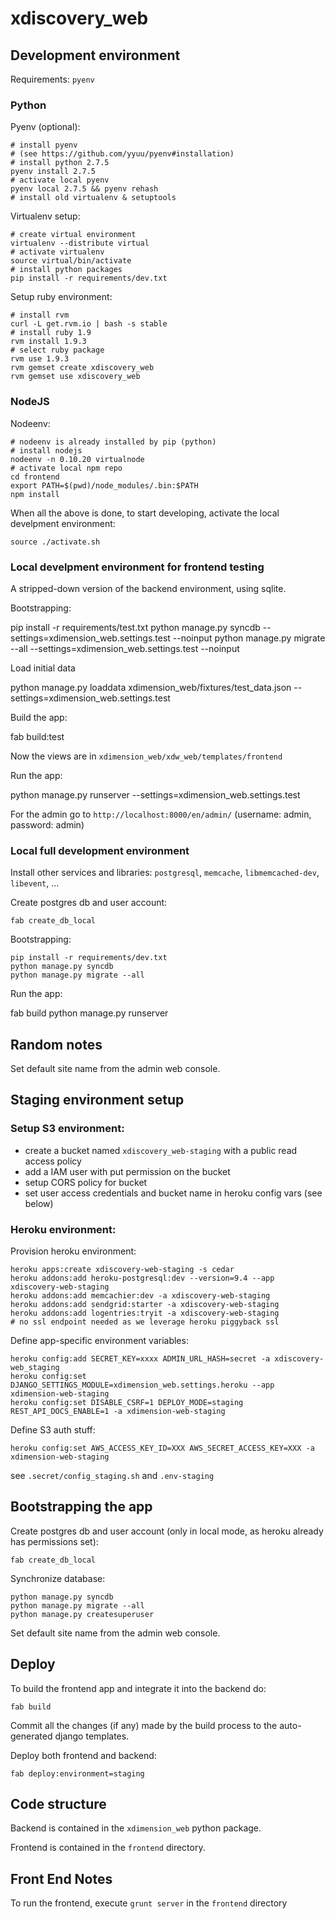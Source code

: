 # xdiscovery_web


## Development environment

Requirements:
	``pyenv``

### Python 

Pyenv (optional):

	# install pyenv
	# (see https://github.com/yyuu/pyenv#installation)
	# install python 2.7.5
	pyenv install 2.7.5
	# activate local pyenv
	pyenv local 2.7.5 && pyenv rehash
	# install old virtualenv & setuptools

Virtualenv setup:

	# create virtual environment
	virtualenv --distribute virtual
	# activate virtualenv
	source virtual/bin/activate
	# install python packages
	pip install -r requirements/dev.txt


Setup ruby environment:

    # install rvm
	curl -L get.rvm.io | bash -s stable
	# install ruby 1.9
	rvm install 1.9.3
	# select ruby package
	rvm use 1.9.3
	rvm gemset create xdiscovery_web
	rvm gemset use xdiscovery_web


### NodeJS

Nodeenv:

    # nodeenv is already installed by pip (python)
    # install nodejs
	nodeenv -n 0.10.20 virtualnode
	# activate local npm repo
	cd frontend
	export PATH=$(pwd)/node_modules/.bin:$PATH
	npm install



When all the above is done, to start developing, activate the local develpment 
environment:

	source ./activate.sh


### Local develpment environment for frontend testing

A stripped-down version of the backend environment, using sqlite.

Bootstrapping:

 pip install -r requirements/test.txt
 python manage.py syncdb --settings=xdimension_web.settings.test --noinput
 python manage.py migrate --all --settings=xdimension_web.settings.test --noinput

Load initial data

 python manage.py loaddata xdimension_web/fixtures/test_data.json --settings=xdimension_web.settings.test

Build the app:

 fab build:test

Now the views are in ``xdimension_web/xdw_web/templates/frontend``

Run the app:

 python manage.py runserver --settings=xdimension_web.settings.test


For the admin go to ``http://localhost:8000/en/admin/`` (username: admin, password: admin)


### Local full development environment

Install other services and libraries: ``postgresql``, ``memcache``, ``libmemcached-dev``, ``libevent``, ...

Create postgres db and user account:

    fab create_db_local

Bootstrapping:

    pip install -r requirements/dev.txt
    python manage.py syncdb
    python manage.py migrate --all

Run the app:

 fab build
 python manage.py runserver



## Random notes

Set default site name from the admin web console.


## Staging environment setup


### Setup S3 environment:
 - create a bucket named ``xdiscovery_web-staging`` with a public read access policy
 - add a IAM user with put permission on the bucket
 - setup CORS policy for bucket
 - set user access credentials and bucket name in heroku config vars (see
   below)


### Heroku environment:

Provision heroku environment:

    heroku apps:create xdiscovery-web-staging -s cedar
    heroku addons:add heroku-postgresql:dev --version=9.4 --app xdiscovery-web-staging
    heroku addons:add memcachier:dev -a xdiscovery-web-staging
    heroku addons:add sendgrid:starter -a xdiscovery-web-staging
    heroku addons:add logentries:tryit -a xdiscovery-web-staging
    # no ssl endpoint needed as we leverage heroku piggyback ssl


Define app-specific environment variables:

	heroku config:add SECRET_KEY=xxxx ADMIN_URL_HASH=secret -a xdiscovery-web_staging
    heroku config:set DJANGO_SETTINGS_MODULE=xdimension_web.settings.heroku --app xdimension-web-staging
    heroku config:set DISABLE_CSRF=1 DEPLOY_MODE=staging REST_API_DOCS_ENABLE=1 -a xdimension-web-staging


Define S3 auth stuff:

    heroku config:set AWS_ACCESS_KEY_ID=XXX AWS_SECRET_ACCESS_KEY=XXX -a xdimension-web-staging


see ``.secret/config_staging.sh`` and ``.env-staging``


## Bootstrapping the app

Create postgres db and user account (only in local mode, as heroku already 
has permissions set):

    fab create_db_local

Synchronize database:

    python manage.py syncdb
    python manage.py migrate --all
    python manage.py createsuperuser

Set default site name from the admin web console.



## Deploy

To build the frontend app and integrate it into the backend do:

    fab build

Commit all the changes (if any) made by the build process to the
auto-generated django templates.

Deploy both frontend and backend:

    fab deploy:environment=staging



## Code structure

Backend is contained in the ``xdimension_web`` python package.

Frontend is contained in the ``frontend`` directory.


## Front End Notes

To run the frontend, execute `grunt server` in the `frontend` directory
